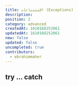 ```yaml
---
title: اﻹستثنائات (Exceptions)
description: 
position: 2
category: advanced
createdAt: 1610168252061
updatedAt: 1610168252061
new: false
updated: false
uncompleted: true
contributors:
  - ebrahimmaher
---
```


## try ... catch

<!-- https://www.guru99.com/java-exception-handling.html -->
<!-- http://www.upv.es/~jgonsol/tutorial/java/exceptions/definition.html -->
<!-- https://en.wikipedia.org/wiki/Exception_handling -->
